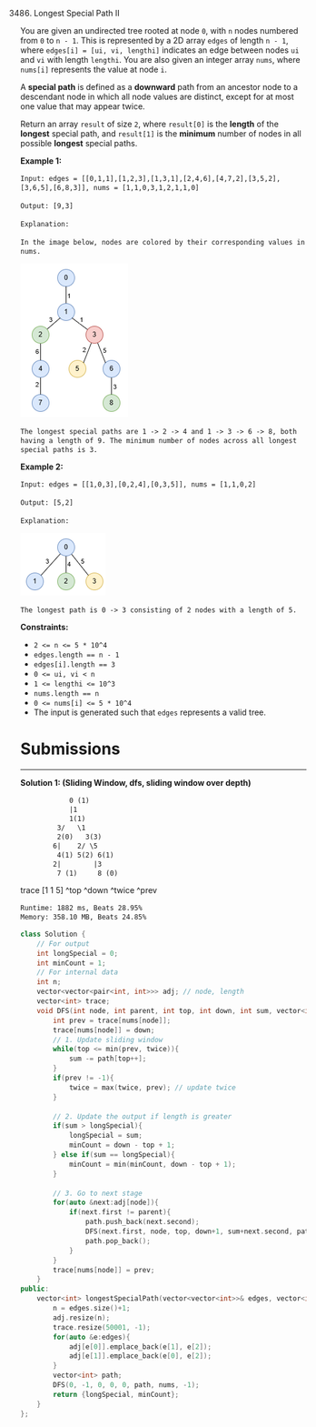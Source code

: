 3486. Longest Special Path II

You are given an undirected tree rooted at node `0`, with `n` nodes numbered from `0` to `n - 1`. This is represented by a 2D array `edges` of length `n - 1`, where `edges[i] = [ui, vi, lengthi]` indicates an edge between nodes `ui` and `vi` with length `lengthi`. You are also given an integer array `nums`, where `nums[i]` represents the value at node `i`.

A **special path** is defined as a **downward** path from an ancestor node to a descendant node in which all node values are distinct, except for at most one value that may appear twice.

Return an array `result` of size `2`, where `result[0]` is the **length** of the **longest** special path, and `result[1]` is the **minimum** number of nodes in all possible **longest** special paths.

 

**Example 1:**
```
Input: edges = [[0,1,1],[1,2,3],[1,3,1],[2,4,6],[4,7,2],[3,5,2],[3,6,5],[6,8,3]], nums = [1,1,0,3,1,2,1,1,0]

Output: [9,3]

Explanation:

In the image below, nodes are colored by their corresponding values in nums.
```
![3486_e1.png](img/3486_e1.png)
```
The longest special paths are 1 -> 2 -> 4 and 1 -> 3 -> 6 -> 8, both having a length of 9. The minimum number of nodes across all longest special paths is 3.
```

**Example 2:**
```
Input: edges = [[1,0,3],[0,2,4],[0,3,5]], nums = [1,1,0,2]

Output: [5,2]

Explanation:
```
![3486_e2.png](img/3486_e2.png)
```
The longest path is 0 -> 3 consisting of 2 nodes with a length of 5.
```
 

**Constraints:**

* `2 <= n <= 5 * 10^4`
* `edges.length == n - 1`
* `edges[i].length == 3`
* `0 <= ui, vi < n`
* `1 <= lengthi <= 10^3`
* `nums.length == n`
* `0 <= nums[i] <= 5 * 10^4`
* The input is generated such that `edges` represents a valid tree.

# Submissions
---
**Solution 1: (Sliding Window, dfs, sliding window over depth)**

                0 (1)
                |1
                1(1)
             3/   \1
             2(0)   3(3)
            6|    2/ \5
             4(1) 5(2) 6(1)
            2|        |3
             7 (1)     8 (0)

trace  [1  1  5]
        ^top  ^down
        ^twice
           ^prev 

```
Runtime: 1882 ms, Beats 28.95%
Memory: 358.10 MB, Beats 24.85%
```
```c++
class Solution {
    // For output
    int longSpecial = 0;
    int minCount = 1;
    // For internal data
    int n;
    vector<vector<pair<int, int>>> adj; // node, length
    vector<int> trace;
    void DFS(int node, int parent, int top, int down, int sum, vector<int> &path, vector<int>& nums, int twice){
        int prev = trace[nums[node]];
        trace[nums[node]] = down;
        // 1. Update sliding window 
        while(top <= min(prev, twice)){ 
            sum -= path[top++];
        }
        if(prev != -1){ 
            twice = max(twice, prev); // update twice 
        }

        // 2. Update the output if length is greater
        if(sum > longSpecial){
            longSpecial = sum;
            minCount = down - top + 1;
        } else if(sum == longSpecial){
            minCount = min(minCount, down - top + 1);
        }

        // 3. Go to next stage
        for(auto &next:adj[node]){ 
            if(next.first != parent){
                path.push_back(next.second);
                DFS(next.first, node, top, down+1, sum+next.second, path, nums, twice);
                path.pop_back();
            }
        }
        trace[nums[node]] = prev;
    }
public:
    vector<int> longestSpecialPath(vector<vector<int>>& edges, vector<int>& nums) {
        n = edges.size()+1;
        adj.resize(n);
        trace.resize(50001, -1);
        for(auto &e:edges){
            adj[e[0]].emplace_back(e[1], e[2]);
            adj[e[1]].emplace_back(e[0], e[2]);
        }
        vector<int> path;
        DFS(0, -1, 0, 0, 0, path, nums, -1);
        return {longSpecial, minCount};
    }
};
```
